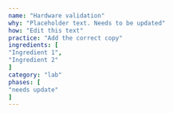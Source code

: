 ```yaml
---
name: "Hardware validation"
why: "Placeholder text. Needs to be updated"
how: "Edit this text"
practice: "Add the correct copy"
ingredients: [
"Ingredient 1",
"Ingredient 2"
]
category: "lab"
phases: [
"needs update"
]
---
```

